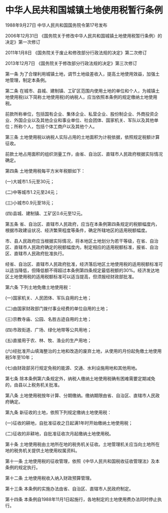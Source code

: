 # 中华人民共和国城镇土地使用税暂行条例

1988年9月27日 中华人民共和国国务院令第17号发布　

2006年12月31日 《国务院关于修改中华人民共和国城镇土地使用税暂行条例〉的决定》第一次修订　

2011年1月8日 《国务院关于废止和修改部分行政法规的决定》第二次修订　

2013年12月7日 《国务院关于修改部分行政法规的决定》第三次修订　



第一条 为了合理利用城镇土地，调节土地级差收入，提高土地使用效益，加强土地管理，制定本条例。

第二条 在城市、县城、建制镇、工矿区范围内使用土地的单位和个人，为城镇土地使用税(以下简称土地使用税)的纳税人，应当依照本条例的规定缴纳土地使用税。

前款所称单位，包括国有企业、集体企业、私营企业、股份制企业、外商投资企业、外国企业以及其他企业和事业单位、社会团体、国家机关、军队以及其他单位；所称个人，包括个体工商户以及其他个人。

第三条 土地使用税以纳税人实际占用的土地面积为计税依据，依照规定税额计算征收。

前款土地占用面积的组织测量工作，由省、自治区、直辖市人民政府根据实际情况确定。

第四条 土地使用税每平方米年税额如下：

(一)大城市1.5元至30元；

(二)中等城市1.2元至24元；

(三)小城市0.9元至18元；

(四)县城、建制镇、工矿区0.6元至12元。

第五条 省、自治区、直辖市人民政府，应当在本条例第四条规定的税额幅度内，根据市政建设状况、经济繁荣程度等条件，确定所辖地区的适用税额幅度。

市、县人民政府应当根据实际情况，将本地区土地划分为若干等级，在省、自治区、直辖市人民政府确定的税额幅度内，制定相应的适用税额标准，报省、自治区、直辖市人民政府批准执行。

经省、自治区、直辖市人民政府批准，经济落后地区土地使用税的适用税额标准可以适当降低，但降低额不得超过本条例第四条规定最低税额的30%。经济发达地区土地使用税的适用税额标准可以适当提高，但须报经财政部批准。

第六条 下列土地免缴土地使用税：

(一)国家机关、人民团体、军队自用的土地；

(二)由国家财政部门拨付事业经费的单位自用的土地；

(三)宗教寺庙、公园、名胜古迹自用的土地；

(四)市政街道、广场、绿化地带等公共用地；

(五)直接用于农、林、牧、渔业的生产用地；

(六)经批准开山填海整治的土地和改造的废弃土地，从使用的月份起免缴土地使用税5年至10年；

(七)由财政部另行规定免税的能源、交通、水利设施用地和其他用地。

第七条 除本条例第六条规定外，纳税人缴纳土地使用税确有困难需要定期减免的，由县以上税务机关批准。

第八条 土地使用税按年计算、分期缴纳。缴纳期限由省、自治区、直辖市人民政府确定。

第九条 新征收的土地，依照下列规定缴纳土地使用税：

(一)征收的耕地，自批准征收之日起满1年时开始缴纳土地使用税；

(二)征收的非耕地，自批准征收次月起缴纳土地使用税。

第十条 土地使用税由土地所在地的税务机关征收。土地管理机关应当向土地所在地的税务机关提供土地使用权属资料。

第十一条 土地使用税的征收管理，依照《中华人民共和国税收征收管理法》及本条例的规定执行。

第十二条 土地使用税收入纳入财政预算管理。

第十三条 本条例的实施办法由省、自治区、直辖市人民政府制定。

第十四条 本条例自1988年11月1日起施行，各地制定的土地使用费办法同时停止执行。